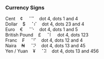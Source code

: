 ### Currency Signs

Cent&nbsp;&nbsp;&nbsp;&nbsp;¢&nbsp;&nbsp;&nbsp;&nbsp;&#x2808;&#x2809;&nbsp;&nbsp;&nbsp;&nbsp;dot 4, dots 1 and 4  
Dollar&nbsp;&nbsp;&nbsp;&nbsp;$&nbsp;&nbsp;&nbsp;&nbsp;&#x2808;&#x280e;&nbsp;&nbsp;&nbsp;&nbsp;dot 4, dots 23 and 4  
Euro&nbsp;&nbsp;&nbsp;&nbsp;€&nbsp;&nbsp;&nbsp;&nbsp;&#x2808;&#x2811;&nbsp;&nbsp;&nbsp;&nbsp;dot 4, dots 1 and 5  
British Pound&nbsp;&nbsp;&nbsp;&nbsp;£&nbsp;&nbsp;&nbsp;&nbsp;&#x2808;&#x2807;&nbsp;&nbsp;&nbsp;&nbsp;dot 4, dots 123  
Franc&nbsp;&nbsp;&nbsp;&nbsp;₣&nbsp;&nbsp;&nbsp;&nbsp;&#x2808;&#x280b;&nbsp;&nbsp;&nbsp;&nbsp;dot 4, dots 12 and 4  
Naira&nbsp;&nbsp;&nbsp;&nbsp;₦&nbsp;&nbsp;&nbsp;&nbsp;&#x2808;&#x281d;&nbsp;&nbsp;&nbsp;&nbsp;dot 4, dots 13 and 45  
Yen / Yuan&nbsp;&nbsp;&nbsp;&nbsp;¥&nbsp;&nbsp;&nbsp;&nbsp;&#x2808;&#x283d;&nbsp;&nbsp;&nbsp;&nbsp;dot 4, dots 13 and 456
